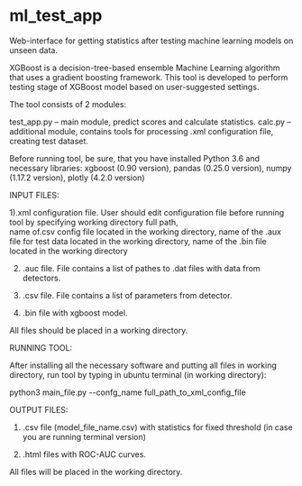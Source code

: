 # ml_test_app
Web-interface for getting statistics after testing machine learning models on unseen data.

XGBoost is a decision-tree-based ensemble Machine Learning algorithm that uses a gradient boosting framework. 
This tool is developed to perform testing stage of  XGBoost model based on user-suggested settings. 

The tool consists of 2 modules: 

test_app.py – main module, predict scores and calculate statistics. 
calc.py – additional module, contains tools for processing .xml configuration file, creating test dataset. 

Before running tool, be sure, that you have installed Python 3.6 and necessary libraries: 
xgboost (0.90 version), pandas (0.25.0 version), numpy (1.17.2 version), plotly (4.2.0 version)

INPUT FILES:

1).xml configuration file. User should edit configuration file before running tool by specifying working directory full path,  
name of.csv config file located in the working directory, name of the .aux file for test data located in the working directory,
name of the .bin file located in the working directory 

2) .auc  file. File contains a list of pathes to .dat files with data from detectors. 

3) .csv file. File contains a list of parameters from detector. 

4) .bin file with xgboost model. 

All files should be placed in a working directory. 

RUNNING TOOL:

After installing all the necessary software and putting all files in working directory, 
run tool by typing in ubuntu terminal (in working directory): 

python3 main_file.py --confg_name full_path_to_xml_config_file 

OUTPUT FILES:
1) .csv file (model_file_name.csv) with statistics for fixed threshold (in case you are running terminal version)

2)  .html files with ROC-AUC curves.  

All files will be placed in the working directory. 
